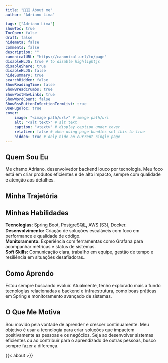 ```yaml
---
title: "👩🏻‍💻 About me"
author: "Adriano Lima"

tags: ["Adriano Lima"]
showToc: true
TocOpen: false
draft: false
hidemeta: false
comments: false
description: ""
canonicalURL: "https://canonical.url/to/page"
disableHLJS: true # to disable highlightjs
disableShare: true
disableHLJS: false
hideSummary: true
searchHidden: false
ShowReadingTime: false
ShowBreadCrumbs: true
ShowPostNavLinks: true
ShowWordCount: false
ShowRssButtonInSectionTermList: true
UseHugoToc: true
cover:
    image: "<image path/url>" # image path/url
    alt: "<alt text>" # alt text
    caption: "<text>" # display caption under cover
    relative: false # when using page bundles set this to true
    hidden: true # only hide on current single page
---
```


## **Quem Sou Eu**  
Me chamo Adriano, desenvolvedor backend louco por tecnologia. Meu foco está em criar produtos eficientes e de alto impacto, sempre com qualidade e atenção aos detalhes.  

## **Minha Trajetória**  


## **Minhas Habilidades**  
**Tecnologias:** Spring Boot, PostgreSQL, AWS (S3), Docker.  
**Desenvolvimento:** Criação de soluções escaláveis com foco em performance e qualidade de código.  
**Monitoramento:** Experiência com ferramentas como Grafana para acompanhar métricas e status de sistemas.  
**Soft Skills:** Comunicação clara, trabalho em equipe, gestão de tempo e resiliência em situações desafiadoras.  

## **Como Aprendo**  
Estou sempre buscando evoluir. Atualmente, tenho explorado mais a fundo tecnologias relacionadas a backend e infraestrutura, como boas práticas em Spring e monitoramento avançado de sistemas.  

## **O Que Me Motiva**  
Sou movido pela vontade de aprender e crescer continuamente. Meu objetivo é usar a tecnologia para criar soluções que impactem positivamente as pessoas e os negócios. Seja ao desenvolver sistemas eficientes ou ao contribuir para o aprendizado de outras pessoas, busco sempre fazer a diferença.  

{{< about >}}